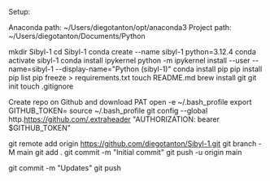 Setup:

Anaconda path: ~/Users/diegotanton/opt/anaconda3
Project path: ~/Users/diegotanton/Documents/Python

mkdir Sibyl-1
cd Sibyl-1
conda create --name sibyl-1 python=3.12.4
conda activate sibyl-1
conda install ipykernel
python -m ipykernel install --user --name=sibyl-1 --display-name="Python (sibyl-1)"
conda install pip
pip install <packages>
pip list
pip freeze > requirements.txt
touch README.md
brew install git
git init
touch .gitignore

Create repo on Github and download PAT
open -e ~/.bash_profile
export GITHUB_TOKEN=<PAT>
source ~/.bash_profile
git config --global http.https://github.com/.extraheader "AUTHORIZATION: bearer $GITHUB_TOKEN"

git remote add origin https://github.com/diegotanton/Sibyl-1.git
git branch -M main
git add .
git commit -m "Initial commit"
git push -u origin main

git commit -m "Updates"
git push